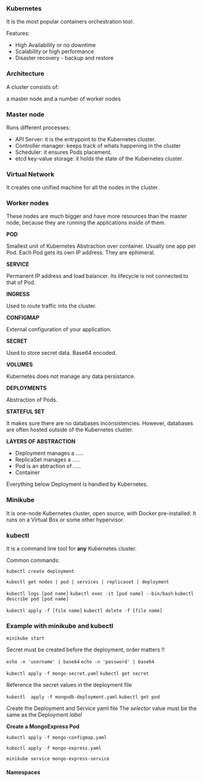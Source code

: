 ### Kubernetes

It is the most popular containers orchestration tool.

Features:

- High Availability or no downtime
- Scalability or high performance
- Disaster recovery - backup and restore

### Architecture

A cluster consists of:

a master node and a number of worker nodes

### Master node

Runs different processes:

- API Server: it is the entrypoint to the Kubernetes cluster.
- Controller manager: keeps track of whats happening in the cluster
- Scheduler: it ensures Pods placement.
- etcd key-value storage: it holds the state of the Kubernetes cluster.

### Virtual Network

It creates one unified machine for all the nodes in the cluster.

### Worker nodes

These nodes are much bigger and have more resources than the master node, 
because they are running the applications inside of them.

**POD**

Smallest unit of Kubernetes
Abstraction over container.
Usually one app per Pod.
Each Pod gets its own IP address. 
They are ephimeral.

**SERVICE**

Permanent IP address and load balancer.
Its lifecycle is not connected to that of Pod.

**INGRESS**

Used to route traffic into the cluster.

**CONFIGMAP**

External configuration of your application.

**SECRET**

Used to store secret data.
Base64 encoded.

**VOLUMES**

Kubernetes does not manage any data persistance.

**DEPLOYMENTS**

Abstraction of Pods.

**STATEFUL SET**

It makes sure there are no databases inconsistencies. 
However, databases are often hosted outside of the Kubernetes cluster.

**LAYERS OF ABSTRACTION**

- Deployment manages a ..... 
- ReplicaSet manages a .....
- Pod is an abtraction of .....
- Container

Everything below Deployment is handled by Kubernetes.




### Minikube

It is one-node Kubernetes cluster, open source, with Docker pre-installed. 
It runs on a Virtual Box or some other hypervisor.

### kubectl

It is a command line tool for **any** Kubernetes cluster.

Common commands:

`kubectl create deployment`

`kubectl get nodes | pod | services | replicaset | deployment`

`kubectl logs [pod name]`
`kubectl exec -it [pod name] --bin/bash`
`kubectl describe pod [pod name]`

`kubectl apply -f [file name]`
`kubectl delete -f [file name]`

### Example with minikube and kubectl

`minikube start`

Secret must be created before the deployment, order matters !!

`echo -n 'username' | base64`
`echo -n 'password' | base64`

`kubectl apply -f mongo-secret.yaml`
`kubectl get secret`

Reference the secret values in the deployment file

`kubectl  apply -f mongodb-deployment.yaml`
`kubectl get pod`

Create the Deployment and Service yaml file
  The *selector* value must be the same as the Deployment *label*

**Create a MongoExpress Pod**

`kubectl apply -f mongo-configmap.yaml`

`kubectl apply -f mongo-express.yaml`

`minikube service mongo-express-service`

#### Namespaces

